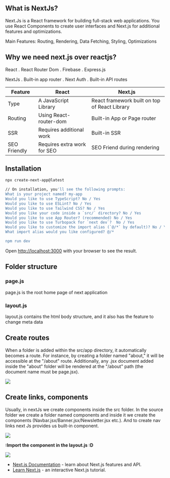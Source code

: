 ## What is NextJs?
Next.Js is a React framework for building full-stack web applications. You use React Components to create user interfaces and Next.js for additional features and optimizations.

Main Features: Routing, Rendering, Data Fetching, Styling, Optimizations

## Why we need next.js over reactjs?
React
. React Router Dom
. Firebase
. Express.js


NextJs
. Built-in app router
. Next Auth
. Built-in API routes

| Feature                    | React                          | Next.js                        |
|----------------------------|--------------------------------|--------------------------------|
| Type                       | A JavaScript Library           |React framework built on top of  React Library|
| Routing                    | Using React-router-dom          | Built-in App or Page router        |
| SSR                        | Requires additional work        | Built-in SSR                  |
| SEO Friendly               | Requires extra work for SEO     | SEO Friend during rendering      |

## Installation

```bash
npx create-next-app@latest

// On installation, you'll see the following prompts:
What is your project named? my-app
Would you like to use TypeScript? No / Yes
Would you like to use ESLint? No / Yes
Would you like to use Tailwind CSS? No / Yes
Would you like your code inside a `src/` directory? No / Yes
Would you like to use App Router? (recommended) No / Yes
Would you like to use Turbopack for `next dev`?  No / Yes
Would you like to customize the import alias (`@/*` by default)? No / Yes
What import alias would you like configured? @/*

npm run dev
``` 

Open [http://localhost:3000](http://localhost:3000) with your browser to see the result.


## Folder structure
### page.js
page.js is the root home page of next application

### layout.js
layout.js contains the html body structure, and it also has the feature to change meta data

## Create routes
When a folder is added within the src/app directory, it automatically becomes a route. For instance, by creating a folder named "about," it will be accessible at the "/about" route. Additionally, any .jsx document added inside the "about" folder will be rendered at the "/about" path (the document name must be page.jsx).

<img src="https://imagizer.imageshack.com/img924/7531/7oaPh3.png"></img>



## Create links, components
Usually, in nextJs we create components inside the src folder. In the source folder we create a folder named components and inside it we create the components (Navbar.jsx/Banner.jsx/Newsletter.jsx etc.). And to create nav links next Js provides us built-in <Link/> component.

<img src="https://imagizer.imageshack.com/img922/3470/W9Am4F.png"></img>

<b>:Import the component in the layout.js :D</b>

<img src="https://imagizer.imageshack.com/img924/1007/HzWQiy.png"></img>

- [Next.js Documentation](https://nextjs.org/docs) - learn about Next.js features and API.
- [Learn Next.js](https://nextjs.org/learn) - an interactive Next.js tutorial.